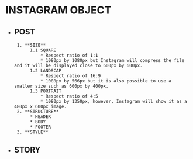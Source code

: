 # INSTAGRAM OBJECT
  * ## **POST**
         1. **SIZE**
              1.1 SQUARE
                  * Respect ratio of 1:1
                  * 1080px by 1080px but Instagram will compress the file and it will be displayed close to 600px by 600px.
              1.2 LANDSCAP
                  * Respect ratio of 16:9
                  * 1080px by 566px but it is also possible to use a smaller size such as 600px by 400px.
              1.3 PORTRAIT
                  * Respect ratio of 4:5
                  * 1080px by 1350px, however, Instagram will show it as a 480px x 600px image.
         2. **STRUCTURE**
              * HEADER
              * BODY
              * FOOTER
         3. **STYLE**
  * ## **STORY**
  
